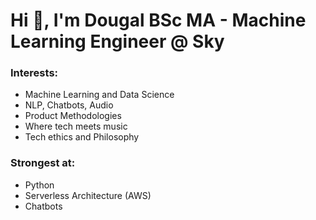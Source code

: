 # Hi 👋, I'm Dougal BSc MA - Machine Learning Engineer @ Sky

### Interests:
- Machine Learning and Data Science
- NLP, Chatbots, Audio
- Product Methodologies
- Where tech meets music
- Tech ethics and Philosophy

### Strongest at:
- Python
- Serverless Architecture (AWS)
- Chatbots
